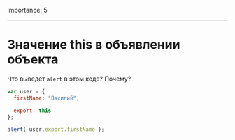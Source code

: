 importance: 5

---

# Значение this в объявлении объекта

Что выведет `alert` в этом коде? Почему?

```js
var user = {
  firstName: "Василий",

  export: this
};

alert( user.export.firstName );
```

